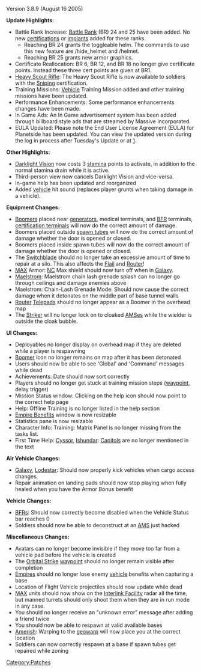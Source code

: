 Version 3.8.9 (August 16 2005)

**Update Highlights**:

- Battle Rank Increase: [Battle Rank](../Battle_Rank.md) (BR) 24
  and 25 have been added. No new
  [certifications](certifications.md) or
  [implants](implant.md) added for these ranks.
  - Reaching BR 24 grants the toggleable helm. The commands to use
    this new feature are /hide_helmet and /helmet.
  - Reaching BR 25 grants new armor graphics.
- Certificate Reallocation: BR 6, BR 12, and BR 18 no longer give
  certificate points. Instead these three cert points are given at
  BR1.
- [Heavy Scout Rifle](../Heavy_Scout_Rifle.md): The Heavy Scout
  Rifle is now available to soldiers with the
  [Sniping](../Sniping.md) certification.
- Training Missions: [Vehicle](../Vehicle.md) Training Mission
  added and other training missions have been updated.
- Performance Enhancements: Some performance enhancements changes have
  been made.
- In Game Ads: An In Game advertisement system has been added through
  billboard style ads that are streamed by Massive Incorporated.
- EULA Updated: Please note the End User License Agreement (EULA) for
  Planetside has been updated. You can view the updated version during
  the log in process after Tuesday's Update or at
  [1](http://planetside.station.sony.com/policies/license_agreement.jsp).

**Other Highlights:**

- [Darklight Vision](../Darklight_Vision.md) now costs 3
  [stamina](stamina.md) points to activate, in addition to the
  normal stamina drain while it is active.
- Third-person view now cancels Darklight Vision and vice-versa.
- In-game help has been updated and reorganized
- Added [vehicle](vehicle.md) hit sound (replaces player
  grunts when taking damage in a vehicle).

**Equipment Changes:**

- [Boomers](../ACE.md#Boomer) placed near
  [generators](generator.md), medical terminals, and
  [BFR](../BFR.md) terminals, [certification
  terminals](certification_terminal.md) will now do the
  correct amount of damage.
- Boomers placed outside [spawn tubes](spawn_tube.md) will now
  do the correct amount of damage whether the door is opened or
  closed.
- Boomers placed inside spawn tubes will now do the correct amount of
  damage whether the door is opened or closed.
- The [Switchblade](../Switchblade.md) should no longer take an
  excessive amount of time to repair at a silo. This also affects the
  [Flail](../Flail.md) and [Router](../Router.md)!
- [MAX](../MAX.md) Armor: [NC](../NC.md) Max shield should
  now turn off when in [Galaxy](../vehicles/Galaxy.md).
- [Maelstrom](../Maelstrom.md): Maelstrom chain lash grenade
  splash can no longer go through ceilings and damage enemies above
- Maelstrom: Chain-Lash Grenade Mode: Should now cause the correct
  damage when it detonates on the middle part of base tunnel walls
- [Router](../Router.md) [Telepads](../Telepad.md) should no
  longer appear as a Boomer in the overhead map
- The [Striker](../Striker.md) will no longer lock on to cloaked
  [AMSes](../AMS.md) while the wielder is outside the cloak
  bubble.

**UI Changes:**

- Deployables no longer display on overhead map if they are deleted
  while a player is respawning
- [Boomer](../ACE.md#Boomer) icon no longer remains on map after
  it has been detonated
- Users should now be able to see 'Global' and 'Command' messages
  while dead
- Achievements: Date should now sort correctly
- Players should no longer get stuck at training mission steps
  ([waypoint](waypoint.md), delay trigger)
- Mission Status window: Clicking on the help icon should now point to
  the correct help page
- Help: Offline Training is no longer listed in the help section
- [Empire Benefits](Empire_Benefits.md) window is now
  resizable
- Statistics pane is now resizable
- Character Info: Training: Matrix Panel is no longer missing from the
  tasks list.
- First Time Help: [Cyssor](../Cyssor.md),
  [Ishundar](../Ishundar.md): [Capitols](../Capitol.md) are
  no longer mentioned in the text

**Air Vehicle Changes:**

- [Galaxy](../vehicles/Galaxy.md), [Lodestar](../Lodestar.md): Should
  now properly kick vehicles when cargo access changes.
- Repair animation on landing pads should now stop playing when fully
  healed when you have the Armor Bonus benefit

**Vehicle Changes:**

- [BFRs](../BFR.md): Should now correctly become disabled when
  the Vehicle Status bar reaches 0
- Soldiers should now be able to deconstruct at an
  [AMS](../AMS.md) just hacked

**Miscellaneous Changes:**

- Avatars can no longer become invisible if they move too far from a
  vehicle pad before the vehicle is created
- The [Orbital Strike](../Orbital_Strike.md)
  [waypoint](waypoint.md) should no longer remain visible
  after completion
- [Empires](../Empire.md) should no longer lose enemy
  [vehicle](vehicle.md) benefits when capturing a base
- Location of Flight Vehicle projectiles should now update while dead
- [MAX](../MAX.md) units should now show on the [Interlink
  Facility](../Interlink_Facility.md) radar all the time, but
  manned turrets should only shoot them when they are in run mode in
  any case.
- You should no longer receive an "unknown error" message after adding
  a friend twice
- You should now be able to respawn at valid available bases
- [Amerish](../Amerish.md): Warping to the
  [geowarp](geowarp.md) will now place you at the correct
  location
- Soldiers can now correctly respawn at a base if spawn tubes get
  repaired while zoning

[Category:Patches](../Category:Patches.md)
